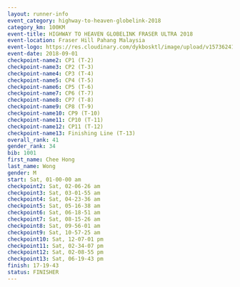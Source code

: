 ```yaml
---
layout: runner-info 
event_category: highway-to-heaven-globelink-2018 
category_km: 100KM 
event-title: HIGHWAY TO HEAVEN GLOBELINK FRASER ULTRA 2018 
event-location: Fraser Hill Pahang Malaysia 
event-logo: https://res.cloudinary.com/dykbosktl/image/upload/v1573624145/Logo/download_nnzjlh.png 
event-date: 2018-09-01 
checkpoint-name2: CP1 (T-2) 
checkpoint-name3: CP2 (T-3) 
checkpoint-name4: CP3 (T-4) 
checkpoint-name5: CP4 (T-5) 
checkpoint-name6: CP5 (T-6) 
checkpoint-name7: CP6 (T-7) 
checkpoint-name8: CP7 (T-8) 
checkpoint-name9: CP8 (T-9) 
checkpoint-name10: CP9 (T-10) 
checkpoint-name11: CP10 (T-11) 
checkpoint-name12: CP11 (T-12) 
checkpoint-name13: Finishing Line (T-13) 
overall_rank: 41
gender_rank: 34
bib: 1001
first_name: Chee Hong
last_name: Wong
gender: M
start: Sat, 01-00-00 am
checkpoint2: Sat, 02-06-26 am
checkpoint3: Sat, 03-01-55 am
checkpoint4: Sat, 04-23-36 am
checkpoint5: Sat, 05-16-38 am
checkpoint6: Sat, 06-18-51 am
checkpoint7: Sat, 08-15-26 am
checkpoint8: Sat, 09-56-01 am
checkpoint9: Sat, 10-57-25 am
checkpoint10: Sat, 12-07-01 pm
checkpoint11: Sat, 02-34-07 pm
checkpoint12: Sat, 02-08-55 pm
checkpoint13: Sat, 06-19-43 pm
finish: 17-19-43
status: FINISHER
---
```

